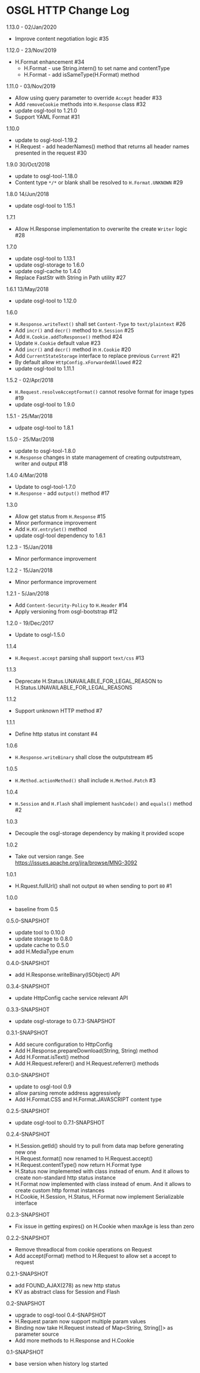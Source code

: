 # OSGL HTTP Change Log

1.13.0 - 02/Jan/2020 
* Improve content negotiation logic #35

1.12.0 - 23/Nov/2019
* H.Format enhancement #34
    - H.Format - use String.intern() to set name and contentType
    - H.Format - add isSameType(H.Format) method

1.11.0 - 03/Nov/2019
* Allow using query parameter to override `Accept` header #33
* Add `removeCookie` methods into `H.Response` class #32
* update osgl-tool to 1.21.0
* Support YAML Format #31

1.10.0
* update to osgl-tool-1.19.2
* H.Request - add headerNames() method that returns all header names presented in the request #30

1.9.0 30/Oct/2018
* update to osgl-tool-1.18.0
* Content type `*/*` or blank shall be resolved to `H.Format.UNKNOWN` #29

1.8.0 14/Jun/2018
* update osgl-tool to 1.15.1

1.7.1
* Allow H.Response implementation to overwrite the create `Writer` logic #28

1.7.0
* update osgl-tool to 1.13.1
* update osgl-storage to 1.6.0
* update osgl-cache to 1.4.0
* Replace FastStr with String in Path utility #27

1.6.1 13/May/2018
* update osgl-tool to 1.12.0

1.6.0
* `H.Response.writeText()` shall set `Content-Type` to `text/plaintext` #26
* Add `incr()` and `decr()` method to `H.Session` #25
* Add `H.Cookie.addToResponse()` method #24
* Update `H.Cookie` default value #23
* Add `incr()` and `decr()` method in `H.Cookie` #20
* Add `CurrentStateStorage` interface to replace previous `Current` #21
* By default allow `HttpConfig.xForwardedAllowed` #22
* update osgl-tool to 1.11.1

1.5.2 - 02/Apr/2018
* `H.Request.resolveAcceptFormat()` cannot resolve format for image types #19
* update osgl-tool to 1.9.0

1.5.1 - 25/Mar/2018
* udpate osgl-tool to 1.8.1

1.5.0 - 25/Mar/2018
* update to osgl-tool-1.8.0
* `H.Response` changes in state management of creating outputstream, writer and output #18

1.4.0 4/Mar/2018
* Update to osgl-tool-1.7.0
* `H.Response` - add `output()` method #17

1.3.0
* Allow get status from `H.Response` #15
* Minor performance improvement
* Add `H.KV.entrySet()` method
* update osgl-tool dependency to 1.6.1

1.2.3 - 15/Jan/2018
* Minor performance improvement

1.2.2 - 15/Jan/2018
* Minor performance improvement

1.2.1 - 5/Jan/2018
* Add `Content-Security-Policy` to `H.Header` #14
* Apply versioning from osgl-bootstrap #12

1.2.0 - 19/Dec/2017
* Update to osgl-1.5.0

1.1.4
* `H.Request.accept` parsing shall support `text/css` #13

1.1.3
- Deprecate H.Status.UNAVAILABLE_FOR_LEGAL_REASON to H.Status.UNAVAILABLE_FOR_LEGAL_REASONS

1.1.2
- Support unknown HTTP method #7

1.1.1
- Define http status int constant #4

1.0.6
- `H.Response.writeBinary` shall close the outputstream #5

1.0.5
- `H.Method.actionMethod()` shall include `H.Method.Patch` #3

1.0.4
- `H.Session` and `H.Flash` shall implement `hashCode()` and `equals()` method #2

1.0.3
- Decouple the osgl-storage dependency by making it provided scope

1.0.2
- Take out version range. See https://issues.apache.org/jira/browse/MNG-3092

1.0.1
- H.Rquest.fullUrl() shall not output `80` when sending to port `80` #1

1.0.0
- baseline from 0.5

0.5.0-SNAPSHOT
- update tool to 0.10.0
- update storage to 0.8.0
- update cache to 0.5.0
- add H.MediaType enum

0.4.0-SNAPSHOT
- add H.Response.writeBinary(ISObject) API

0.3.4-SNAPSHOT
- update HttpConfig cache service relevant API

0.3.3-SNAPSHOT
- update osgl-storage to 0.7.3-SNAPSHOT

0.3.1-SNAPSHOT
- Add secure configuration to HttpConfig
- Add H.Response.prepareDownload(String, String) method
- Add H.Format.isText() method
- Add H.Request.referer() and H.Request.referrer() methods

0.3.0-SNAPSHOT
- update to osgl-tool 0.9
- allow parsing remote address aggressively
- Add H.Format.CSS and H.Format.JAVASCRIPT content type

0.2.5-SNAPSHOT
- update osgl-tool to 0.7.1-SNAPSHOT

0.2.4-SNAPSHOT
- H.Session.getId() should try to pull from data map before generating new one
- H.Request.format() now renamed to H.Request.accept()
- H.Request.contentType() now return H.Format type
- H.Status now implemented with class instead of enum. And it allows to create non-standard http status instance
- H.Format now implemented with class instead of enum. And it allows to create custom http format instances
- H.Cookie, H.Session, H.Status, H.Format now implement Serializable interface

0.2.3-SNAPSHOT
- Fix issue in getting expires() on H.Cookie when maxAge is less than zero

0.2.2-SNAPSHOT
- Remove threadlocal from cookie operations on Request
- Add accept(Format) method to H.Request to allow set a accept to request

0.2.1-SNAPSHOT
- add FOUND_AJAX(278) as new http status
- KV as abstract class for Session and Flash

0.2-SNAPSHOT
- upgrade to osgl-tool 0.4-SNAPSHOT
- H.Request param now support multiple param values
- Binding now take H.Request instead of Map<String, String[]> as parameter source
- Add more methods to H.Response and H.Cookie

0.1-SNAPSHOT
- base version when history log started

